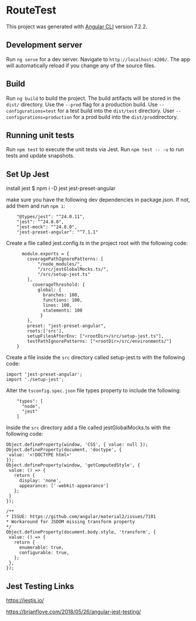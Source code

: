 # RouteTest

This project was generated with [Angular CLI](https://github.com/angular/angular-cli) version 7.2.2.

## Development server

Run `ng serve` for a dev server. Navigate to `http://localhost:4200/`. The app will automatically reload if you change any of the source files.

## Build

Run `ng build` to build the project. The build artifacts will be stored in the `dist/` directory. Use the `--prod` flag for a production build. Use `--configurations=test` for a test build into the `dist/test` directory. User `--configurations=production` for a prod build into the `dist/prod`directory.

## Running unit tests

Run `npm test` to execute the unit tests via Jest.
Run `npm test -- -u` to run tests and update snapshots.

## Set Up Jest
install jest
$ npm i -D jest jest-preset-angular

make sure you have the following dev dependencies in package.json. If not, add them and run `npm i`:
```
    "@types/jest": "^24.0.11",
    "jest": "^24.8.0",
    "jest-mock": "^24.8.0",
    "jest-preset-angular": "^7.1.1"
```
    
Create a file called jest.config.ts in the project root with the following code:
```
      module.exports = {
        coveragePathIgnorePatterns: [
            "/node_modules/",
            "/src/jestGlobalMocks.ts/",
            "/src/setup-jest.ts"
        ],
          coverageThreshold: {
            global: {
              branches: 100,
              functions: 100,
              lines: 100,
              statements: 100
             }
        },
        preset: "jest-preset-angular",
        roots:['src'],
        setupFilesAfterEnv: ["<rootDir>/src/setup-jest.ts"],
        testPathIgnorePatterns: ["<rootDir>/src/environments/"]
    }
```

Create a file inside the `src` directory called setup-jest.ts with the following code:
```
import 'jest-preset-angular';
import './setup-jest';
```

Alter the `tsconfig.spec.json` file types property to include the following:
```
    "types": [
      "node",
      "jest"
    ]
```

Inside the `src` directory add a file called jestGlobalMocks.ts with the following code:
```
Object.defineProperty(window, 'CSS', { value: null });
Object.defineProperty(document, 'doctype', {
 value: '<!DOCTYPE html>'
});
Object.defineProperty(window, 'getComputedStyle', {
 value: () => {
   return {
     display: 'none',
     appearance: ['-webkit-appearance']
   };
 }
});

/**
* ISSUE: https://github.com/angular/material2/issues/7101
* Workaround for JSDOM missing transform property
*/
Object.defineProperty(document.body.style, 'transform', {
 value: () => {
   return {
     enumerable: true,
     configurable: true,
   };
 },
});
```

## Jest Testing Links
https://jestjs.io/

https://brianflove.com/2018/05/26/angular-jest-testing/



